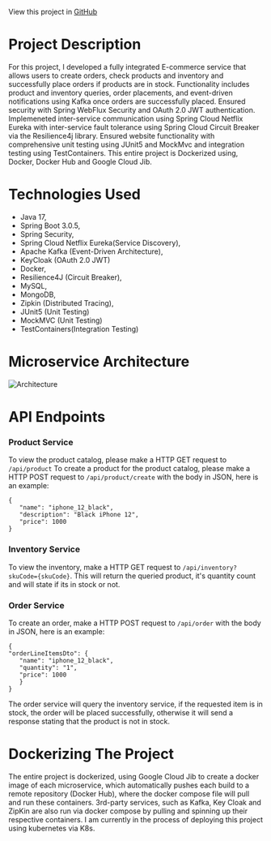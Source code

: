 View this project in [GitHub](https://github.com/DomDevs2000/ECommerce-Microservice)

# Project Description

For this project, I developed a fully integrated E-commerce service that allows users to create orders, check products
and inventory and successfully place orders if products are in stock.
Functionality includes product and inventory queries, order placements, and event-driven notifications using Kafka once orders are successfully placed. Ensured security with Spring WebFlux Security and OAuth 2.0 JWT authentication. Implemeneted inter-service communication using Spring Cloud Netflix Eureka with inter-service
fault tolerance using Spring Cloud Circuit Breaker via the Resilience4j library.
Ensured website functionality with comprehensive unit testing using JUnit5 and MockMvc and integration testing using
TestContainers.
This entire project is Dockerized using, Docker, Docker Hub and Google Cloud Jib.

# Technologies Used

-   Java 17,
-   Spring Boot 3.0.5,
-   Spring Security,
-   Spring Cloud Netflix Eureka(Service Discovery),
-   Apache Kafka (Event-Driven Architecture),
-   KeyCloak (OAuth 2.0 JWT)
-   Docker,
-   Resilience4J (Circuit Breaker),
-   MySQL,
-   MongoDB,
-   Zipkin (Distributed Tracing),
-   JUnit5 (Unit Testing)
-   MockMVC (Unit Testing)
-   TestContainers(Integration Testing)

# Microservice Architecture

![Architecture](https://github.com/DomDevs2000/ECommerce-Microservice/assets/109763238/c731940f-ad27-433e-9d89-2c182403294b)

# API Endpoints

### Product Service

To view the product catalog, please make a HTTP GET request to `/api/product`
To create a product for the product catalog, please make a HTTP POST request to `/api/product/create` with the body in
JSON, here is an example:

```
{
   "name": "iphone_12_black",
   "description": "Black iPhone 12",
   "price": 1000
}
```

### Inventory Service

To view the inventory, make a HTTP GET request to `/api/inventory?skuCode={skuCode}`. This will return the
queried product, it's quantity count and will state if its in stock or not.

### Order Service

To create an order, make a HTTP POST request to `/api/order` with the body in JSON,
here is an example:

```
{
"orderLineItemsDto": {
   "name": "iphone_12_black",
   "quantity": "1",
   "price": 1000
   }
}
```

The order service will query the inventory service, if the requested item is in stock, the order will be placed
successfully, otherwise it will send a response stating that the product is not in stock.

# Dockerizing The Project

The entire project is dockerized, using Google Cloud Jib to create a docker image of each microservice, which
automatically pushes each build to a remote repository (Docker Hub), where the docker compose file will pull and run
these containers. 3rd-party services, such as Kafka, Key Cloak and ZipKin are also run via docker compose by pulling and spinning up
their respective containers. I am currently in the process of deploying this project using kubernetes via K8s.


